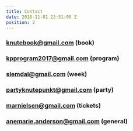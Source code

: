 ```yaml
---
title: Contact
date: 2016-11-01 23:51:00 Z
position: 2
---
```


### knutebook@gmail.com (book)

### kpprogram2017@gmail.com (program)

### slemdal@gmail.com (week)

### partyknutepunkt@gmail.com (party)

### marnielsen@gmail.com (tickets)

### anemarie.anderson@gmail.com (general)
